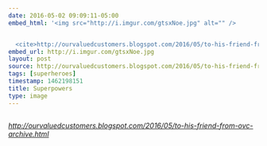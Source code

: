 ```yaml
---
date: 2016-05-02 09:09:11-05:00
embed_html: '<img src="http://i.imgur.com/gtsxNoe.jpg" alt="" />


  <cite>http://ourvaluedcustomers.blogspot.com/2016/05/to-his-friend-from-ovc-archive.html</cite>'
embed_url: http://i.imgur.com/gtsxNoe.jpg
layout: post
source: http://ourvaluedcustomers.blogspot.com/2016/05/to-his-friend-from-ovc-archive.html
tags: [superheroes]
timestamp: 1462198151
title: Superpowers
type: image
---
```

<img src="http://i.imgur.com/gtsxNoe.jpg" alt="" />

<cite>http://ourvaluedcustomers.blogspot.com/2016/05/to-his-friend-from-ovc-archive.html</cite>

